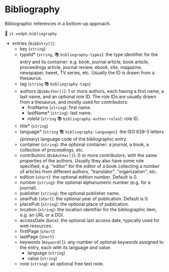 # Bibliography

Bibliographic references in a bottom-up approach.

🔑 `it.vedph.bibliography`

- entries (`BibEntry[]`):
  - key (`string`)
  - typeId\* (`string`, 📚 `bibliography-types`): the type identifier for the entry and its container: e.g. book, journal article, book article, proceedings article, journal review, ebook, site, magazine, newspaper, tweet, TV series, etc. Usually the ID is drawn from a thesaurus.
  - tag (`string` 📚 `bibliography-tags`)
  - authors (`BibAuthor[]`): 1 or more authors, each having a first name, a last name, and an optional role ID. The role IDs are usually drawn from a thesaurus, and mostly used for contributors:
    - firstName (`string`): first name.
    - lastName* (`string`): last name.
    - roleId (`string` 📚 `bibliography-author-roles`): role ID.
  - title\* (`string`)
  - language* (`string` 📚 `bibliography-languages`): the ISO 639-3 letters (primary) language code of the bibliographic entry.
  - container (`string`): the optional container: a journal, a book, a collection of proceedings, etc.
  - contributors (`BibAuthor[]`): 0 or more contributors, with the same properties of the authors. Usually they also have some role specified, e.g. "editor" for the editor of a book collecting a number of articles from different authors, "translator", "organization", etc.
  - edition (`short`): the optional edition number. Default is 0.
  - number (`string`): the optional alphanumeric number (e.g. for a journal).
  - publisher (`string`): the optional publisher name.
  - yearPub (`short`): the optional year of publication. Default is 0.
  - placePub (`string`): the optional place of publication.
  - location (`string`): the location identifier for the bibliographic item, e.g. an URL or a DOI.
  - accessDate (`Date`): the optional last access date, typically used for web resources.
  - firstPage (`short`)
  - lastPage (`short`)
  - keywords (`Keyword[]`): any number of optional keywords assigned to the entry, each with its language and value.
    - language (`string`)
    - value (`string`)
  - note (`string`): an optional free text note.
